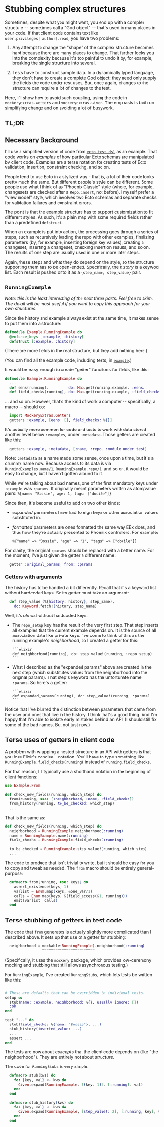 # Stubbing complex structures

Sometimes, despite what you might want, you end up with a complex
structure -- sometimes call a "God object" -- that's used in many
places in your code. If that client code contains text like
`user.privileges[:author].read`, you have two problems:

1. Any attempt to change the "shape" of the complex structure becomes
   hard because there are many places to change. That further
   locks you into the complexity because it's too painful to undo it
   by, for example, breaking the single structure into several.
   
2. Tests have to construct sample data. In a dynamically typed
   language, they don't have to create a complete God object: they need
   only supply the fields the code under test uses. But, once again,
   changes to the structure can require a lot of changes to the test.
   
Here, I'll show how to avoid such coupling, using the code in
`MockeryExtras.Getters` and `MockeryExtras.Given`. The emphasis is
both on simplifying change and on avoiding a lot of busywork.

## TL;DR

## Necessary Background

I'll use a simplified version of code from
[`ecto_test_dsl`](https://github.com/marick/ecto_test_dsl) as an
example. That code works on *examples* of how particular Ecto schemas
are manipulated by client code. Examples are a terse notation for
creating tests of Ecto validation, insertion, constraint checking, and
so on.

People tend to use Ecto in a stylized way - that is, a lot of their
code looks pretty much the same. But different people's style can be
different. Some people use what I think of as "Phoenix Classic" style
(where, for example, changesets are checked after a `Repo.insert`, not
before). I myself prefer a "view model" style, which involves two Ecto
schemas and separate checks for validation failures and constraint
errors.

The point is that the example structure has to support customization
to fit different styles. As such, it's a plain map with some required
fields rather than a predefined `defstruct`.

When an example is put into action, the processing goes through a
series of steps, such as recursively loading the repo with other
examples, finalizing parameters (by, for example, inserting foreign
key values), creating a changeset, inserting a changeset, checking
insertion results, and so on. The results of one step are usually used
in one or more later steps.

Again, these steps and what they do depend on the style, so the
structure supporting them has to be open-ended. Specifically, the
*history* is a keywod list. Each result is pushed onto it as a
`{step_name, step_value}` pair.

## `RunningExample`

*Note: this is the least interesting of the next three parts. Feel
free to skim. The detail will be most useful if you want to copy this
approach for your own structures.*

Since the history and example always exist at the same time, it makes
sense to put them into a structure:

```elixir
defmodule Example.RunningExample do
  @enforce_keys [:example, :history]
  defstruct [:example, :history]
```

(There are more fields in the real structure, but they add nothing here.)

(You can find all the example code, including tests, in [`example`](example).)

It would be easy enough to create "getter" functions for fields, like this:

```elixir
defmodule Example.RunningExample do
  ...
  def eens(running),         do: Map.get(running.example, :eens,          [])
  def field_checks(running), do: Map.get(running.example, :field_checks, %{})
```

... and so on. However, that's the kind of work a computer --
specifically, a macro -- should do:

```elixir
  import MockeryExtras.Getters
  getters :example, [eens: [], field_checks: %{}]
```

It's actually more common for code and tests to work with data stored
another level below `:examples`, under `:metadata`. Those getters are
created like this:

```elixir
  getters :example, :metadata, [:name, :repo, :module_under_test]
```

Note: `:metadata` as a name made some sense, once upon a time, but
it's a crummy name now. Because access to its data is via
`RunningExamples.name/1`, `RunningExample.repo/1`, and so on, it would
be easy to change, but I haven't gotten around to it.

While we're talking about bad names, one of the first mandatory keys
under `:example` was `:params`. It originally meant parameters written
as atom/value pairs: `%{name: "Bossie", age: 1, tags: ["docile"]}` 

Since then, it's become useful to add on two other kinds:

* *expanded* parameters have had foreign keys or other
  association values substituted in.
  
* *formatted* parameters are ones formatted the same way EEx does, and thus
  how they're actually presented to Phoenix controllers. For example:
  
      %{"name" => "Bossie", "age" => "1", "tags" => ["docile"]}

For clarity, the original `:params` should be replaced with a better
name. For the moment, I've just given the getter a different name:

```elixir
  getter :original_params, from: :params
```

### Getters with arguments

The history has to be handled a bit differently. Recall that it's a
keyword list without hardcoded keys. So its getter must take an argument:

```elixir
  def step_value!(%{history: history}, step_name),
    do: Keyword.fetch!(history, step_name)
```

Well, it's *almost* without hardcoded keys. 

* The `repo_setup` key has the result of the very first step. That step
  inserts all examples that the current example depends on. It is the
  source of all association data like private keys. I've come to think
  of this as the running example's *neighborhood*, so I created a
  getter for this:
  
      ```elixir
      def neighborhood(running), do: step_value!(running, :repo_setup)
      ```
      
* What I described as the "expanded params" above are created in the
  next step (which substitutes values from the neighborhood into the
  original params). That step's keyword has the unfortunate name `:params`.
  So here's a getter:
  
      ```elixir
      def expanded_params(running), do: step_value!(running, :params)
      ```

Notice that I've blurred the distinction between parameters that came
from the user and ones that live in the history. I think that's a good
thing. And I'm happy that I'm able to isolate early mistakes behind an
API. (I should still fix some of the bad names. But not just now.)

## Terse uses of getters in client code

A problem with wrapping a nested structure in an API with getters
is that you lose Elixir's concise `.` notation. You'll have to type
something like `RunningExample.field_checks(running)` instead of
`running.field_checks`.

For that reason, I'll typically use a shorthand notation in
the beginning of client functions:

```elixir
use Example.From

def check_new_fields(running, which_step) do
  from(running, use: [:neighborhood, :name, :field_checks])
  from_history(running, to_be_checked: which_step)
  ...
```

That is the same as:

```elixir
def check_new_fields(running, which_step) do
  neighborhood = RunningExample.neighborhood(:running)
  name = RunningExample.name(:running)
  field_checks = RunningExample.field_checks(:running)
  
  to_be_checked = RunningExample.step_value!(running, which_step)
  ...
```

The code to produce that isn't trivial to write, but it
should be easy for you to copy and tweak as needed. The `from` macro should be
entirely general-purpose:

```elixir
  defmacro from(running, use: keys) do
    assert_existence(keys, 1)
    varlist = Enum.map(keys, &one_var/1)    
    calls = Enum.map(keys, &(field_access(&1, running)))
    emit(varlist, calls)
  end
```

## Terse stubbing of getters in test code

The code that `from` generates is actually slightly more complicated than
I described above. It sets up that use of a getter for stubbing:

```elixir
  neighborhood = mockable(RunningExample).neighborhood(:running)
                 ^^^^^^^^^^^^^^^^^^^^^^^^
```

(Specifically, it uses the `mockery` package, which provides low-ceremony mocking
and stubbing that still allows asynchronous testing.)

For `RunningExample`, I've created `RunningStubs`, which lets tests be
written like this:

```elixir

# These are defaults that can be overridden in individual tests.
setup do
  stub(name: :example, neighborhood: %{}, usually_ignore: [])
  :ok
end

test "..." do 
  stub(field_checks: %{name: "Bossie"}, ...)
  stub_history(inserted_value: ...)
  ...
  assert ...
end
```

The tests are now about *concepts* that the client code depends on
(like "the neighborhood"). They are entirely not about *structure*.

The code for `RunningStubs` is very simple:

```elixir
  defmacro stub(kws) do
    for {key, val} <- kws do
      Given.expand(RunningExample, [{key, 1}], [:running], val)
    end
  end

  defmacro stub_history(kws) do
    for {key, val} <- kws do
      Given.expand(RunningExample, [step_value!: 2], [:running, key], val)
    end
  end
```

